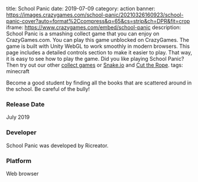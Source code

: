 title: School Panic
date: 2019-07-09
category: action
banner: https://images.crazygames.com/school-panic/20210326160923/school-panic-cover?auto=format%2Ccompress&q=65&cs=strip&ch=DPR&fit=crop
iframe: https://www.crazygames.com/embed/school-panic
description: School Panic is a smashing collect game that you can enjoy on CrazyGames.com. You can play this game unblocked on CrazyGames. The game is built with Unity WebGL to work smoothly in modern browsers. This page includes a detailed controls section to make it easier to play. That way, it is easy to see how to play the game. Did you like playing School Panic? Then try out our other <a href='https://www.crazygames.com/t/collect' target='_blank'>collect games</a> or <a href='https://www.crazygames.com/game/snake-io' target='_blank'>Snake.io</a> and <a href='https://www.crazygames.com/game/cut-the-rope-ebx' target='_blank'>Cut the Rope</a>.
tags: minecraft

Become a good student by finding all the books that are scattered around in the school. Be careful of the bully!



<h3>Release Date</h3>
July 2019

<h3>Developer</h3>
School Panic was developed by Ricreator.

<h3>Platform</h3>
Web browser

        